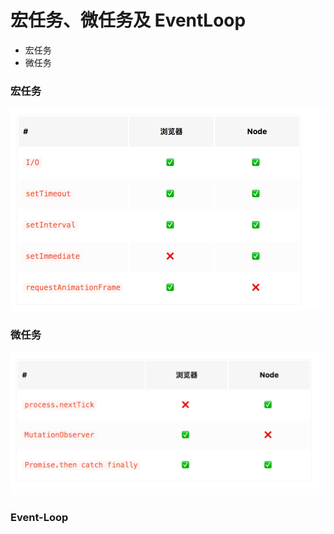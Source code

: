 # 宏任务、微任务及 EventLoop

- 宏任务
- 微任务

### 宏任务

![](../../images/task.png)

### 微任务

![](../../images/mircoTask.png)

### Event-Loop

